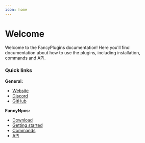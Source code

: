 ```yaml
---
icon: home
---
```

# Welcome

Welcome to the FancyPlugins documentation! Here you'll find documentation about how to use the plugins, including installation, commands and API.

### Quick links

**General:**
- [Website](https://fancyplugins.de)
- [Discord](https://discord.gg/ZUgYCEJUEx)
- [GitHub](https://github.com/fancymcplugins)

**FancyNpcs:**
- [Download](https://modrinth.com/user/oliver)
- [Getting started](fancynpcs/getting-started.md)
- [Commands](fancynpcs/commands/npc.md)
- [API](fancynpcs/api/getting-started.md)

